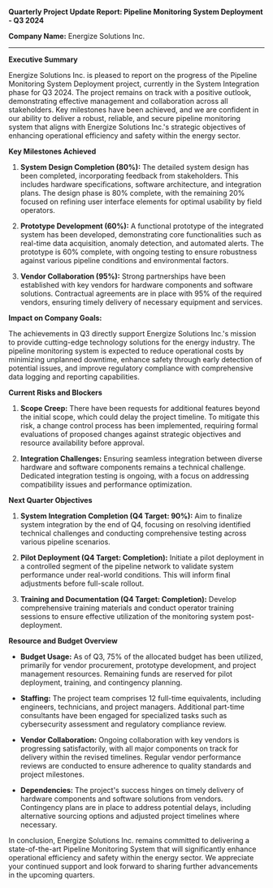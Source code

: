 **Quarterly Project Update Report: Pipeline Monitoring System Deployment - Q3 2024**

**Company Name:** Energize Solutions Inc.

---

**Executive Summary**

Energize Solutions Inc. is pleased to report on the progress of the Pipeline Monitoring System Deployment project, currently in the System Integration phase for Q3 2024. The project remains on track with a positive outlook, demonstrating effective management and collaboration across all stakeholders. Key milestones have been achieved, and we are confident in our ability to deliver a robust, reliable, and secure pipeline monitoring system that aligns with Energize Solutions Inc.'s strategic objectives of enhancing operational efficiency and safety within the energy sector.

**Key Milestones Achieved**

1. **System Design Completion (80%):** The detailed system design has been completed, incorporating feedback from stakeholders. This includes hardware specifications, software architecture, and integration plans. The design phase is 80% complete, with the remaining 20% focused on refining user interface elements for optimal usability by field operators.

2. **Prototype Development (60%):** A functional prototype of the integrated system has been developed, demonstrating core functionalities such as real-time data acquisition, anomaly detection, and automated alerts. The prototype is 60% complete, with ongoing testing to ensure robustness against various pipeline conditions and environmental factors.

3. **Vendor Collaboration (95%):** Strong partnerships have been established with key vendors for hardware components and software solutions. Contractual agreements are in place with 95% of the required vendors, ensuring timely delivery of necessary equipment and services.

**Impact on Company Goals:**

The achievements in Q3 directly support Energize Solutions Inc.'s mission to provide cutting-edge technology solutions for the energy industry. The pipeline monitoring system is expected to reduce operational costs by minimizing unplanned downtime, enhance safety through early detection of potential issues, and improve regulatory compliance with comprehensive data logging and reporting capabilities.

**Current Risks and Blockers**

1. **Scope Creep:** There have been requests for additional features beyond the initial scope, which could delay the project timeline. To mitigate this risk, a change control process has been implemented, requiring formal evaluations of proposed changes against strategic objectives and resource availability before approval.

2. **Integration Challenges:** Ensuring seamless integration between diverse hardware and software components remains a technical challenge. Dedicated integration testing is ongoing, with a focus on addressing compatibility issues and performance optimization.

**Next Quarter Objectives**

1. **System Integration Completion (Q4 Target: 90%):** Aim to finalize system integration by the end of Q4, focusing on resolving identified technical challenges and conducting comprehensive testing across various pipeline scenarios.

2. **Pilot Deployment (Q4 Target: Completion):** Initiate a pilot deployment in a controlled segment of the pipeline network to validate system performance under real-world conditions. This will inform final adjustments before full-scale rollout.

3. **Training and Documentation (Q4 Target: Completion):** Develop comprehensive training materials and conduct operator training sessions to ensure effective utilization of the monitoring system post-deployment.

**Resource and Budget Overview**

- **Budget Usage:** As of Q3, 75% of the allocated budget has been utilized, primarily for vendor procurement, prototype development, and project management resources. Remaining funds are reserved for pilot deployment, training, and contingency planning.

- **Staffing:** The project team comprises 12 full-time equivalents, including engineers, technicians, and project managers. Additional part-time consultants have been engaged for specialized tasks such as cybersecurity assessment and regulatory compliance review.

- **Vendor Collaboration:** Ongoing collaboration with key vendors is progressing satisfactorily, with all major components on track for delivery within the revised timelines. Regular vendor performance reviews are conducted to ensure adherence to quality standards and project milestones.

- **Dependencies:** The project's success hinges on timely delivery of hardware components and software solutions from vendors. Contingency plans are in place to address potential delays, including alternative sourcing options and adjusted project timelines where necessary.

In conclusion, Energize Solutions Inc. remains committed to delivering a state-of-the-art Pipeline Monitoring System that will significantly enhance operational efficiency and safety within the energy sector. We appreciate your continued support and look forward to sharing further advancements in the upcoming quarters.